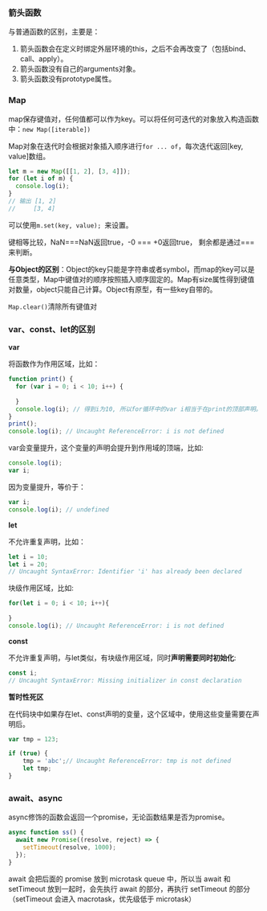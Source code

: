 ### 箭头函数

与普通函数的区别，主要是：

1. 箭头函数会在定义时绑定外层环境的this，之后不会再改变了（包括bind、call、apply）。
2. 箭头函数没有自己的arguments对象。
3. 箭头函数没有prototype属性。


### Map

map保存键值对，任何值都可以作为key。可以将任何可迭代的对象放入构造函数中：`new Map([iterable])`

Map对象在迭代时会根据对象插入顺序进行`for ... of`，每次迭代返回[key, value]数组。

```javascript
let m = new Map([[1, 2], [3, 4]]);
for (let i of m) {
  console.log(i);
}
// 输出 [1, 2]
//     [3, 4]
```

可以使用`m.set(key, value); `来设置。

键相等比较，NaN===NaN返回true，-0 === +0返回true， 剩余都是通过===来判断。

**与Object的区别**：Object的key只能是字符串或者symbol，而map的key可以是任意类型，Map中键值对的顺序按照插入顺序固定的。Map有size属性得到键值对数量，object只能自己计算。Object有原型，有一些key自带的。

`Map.clear()`清除所有键值对

### var、const、let的区别

**var**

将函数作为作用区域，比如：

```javascript
function print() {
  for (var i = 0; i < 10; i++) {
    
  }
  console.log(i); // 得到i为10, 所以for循环中的var i相当于在print的顶部声明。
}
print();
console.log(i); // Uncaught ReferenceError: i is not defined
```

var会变量提升，这个变量的声明会提升到作用域的顶端，比如:

```javascript
console.log(i);
var i;
```

因为变量提升，等价于：

```javascript
var i;
console.log(i); // undefined
```

**let**

不允许重复声明，比如：

```javascript
let i = 10;
let i = 20;
// Uncaught SyntaxError: Identifier 'i' has already been declared
```

块级作用区域，比如:

```javascript
for(let i = 0; i < 10; i++){ 
	
}
console.log(i); // Uncaught ReferenceError: i is not defined
```

**const**

不允许重复声明，与let类似，有块级作用区域，同时**声明需要同时初始化**:

```javascript
const i;
// Uncaught SyntaxError: Missing initializer in const declaration
```

**暂时性死区**

在代码块中如果存在let、const声明的变量，这个区域中，使用这些变量需要在声明后。

```javascript
var tmp = 123;

if (true) {
	tmp = 'abc';// Uncaught ReferenceError: tmp is not defined
	let tmp;
}
```

### await、async

async修饰的函数会返回一个promise，无论函数结果是否为promise。

```javascript
async function ss() {
  await new Promise((resolve, reject) => {
    setTimeout(resolve, 1000);
  });
}
```

await 会把后面的 promise 放到 microtask queue 中，所以当 await 和 setTimeout 放到一起时，会先执行 await 的部分，再执行 setTimeout 的部分（setTimeout 会进入 macrotask，优先级低于 microtask）